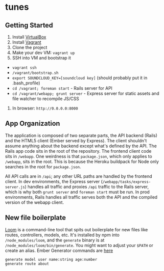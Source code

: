 tunes
=====

## Getting Started

1. Install [VirtualBox](https://www.virtualbox.org/wiki/Downloads)
1. Install [Vagrant](http://downloads.vagrantup.com/)
1. Clone the project
1. Make your dev VM: `vagrant up`
1. SSH into VM and bootstrap it
  * `vagrant ssh`
  * `/vagrant/bootstrap.sh`
  * `export SOUNDCLOUD_KEY=[soundcloud key]` (should probably put it in .bash_profile)
  * `cd /vagrant; foreman start` - Rails server for API
  * `cd /vagrant/webapp; grunt server` - Express server for static assets and file watcher to recompile JS/CSS
1. In browser: `http://0.0.0.0:8000`

## App Organization

The application is composed of two separate parts, the API backend (Rails) and the HTML5 client (Ember served by Express). The client shouldn't assume anything about the backend except what's defined by the API. The Rails app code sits in the root of the repository. The frontend client code sits in `/webapp`. One weirdness is that `package.json`, which only applies to `/webapp`, sits in the root. This is because the Heroku buildpack for Node only searches in the root for `package.json`.

All API calls are in `/api`; any other URL paths are handled by the frontend client. In dev environments, the Express server (`/webapp/tasks/express-server.js`) handles all traffic and proxies `/api` traffic to the Rails server, which is why both `grunt server` and `foreman start` must be run. In prod environments, Rails handles all traffic serves both the API and the compiled version of the webapp client.

## New file boilerplate

[Loom](https://npmjs.org/package/loom) is a command-line tool that spits out
boilerplate for new files like routes, controllers, models, etc. It's installed
by npm into `/node_modules/loom`, and the `generate` binary is at
`/node_modules/loom/bin/generate`. You might want to adjust your `$PATH` or
create an alias. Ember Generator commands are
[here](https://github.com/rpflorence/loom-generators-ember)

```
generate model user name:string age:number
generate route about
```
